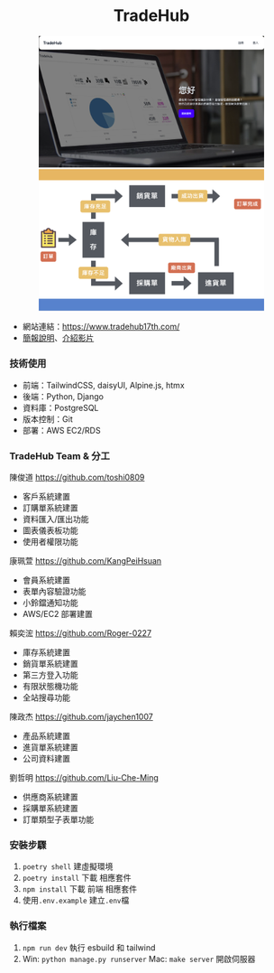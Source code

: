 <div align="center"><h1>TradeHub</h1></div>
<div align="center">
    <img src="/static/images/cover.png" alt="Image 1" width="400">
    <img src="/static/images/flow_chart.png" alt="Image 2" width="400">
</div>

- 網站連結：https://www.tradehub17th.com/
- [簡報說明](https://docs.google.com/presentation/d/1v2hQw_RKSWMy0oe8V-FXMv5XkIlaJOuUAqhZvGWlnzQ/edit#slide=id.p)、[介紹影片](https://youtu.be/xHtVyjpEEGk?si=yQsw16fvhiQ_Wjo6)

### 技術使用

- 前端：TailwindCSS, daisyUI, Alpine.js, htmx
- 後端：Python, Django
- 資料庫：PostgreSQL
- 版本控制：Git
- 部署：AWS EC2/RDS

### TradeHub Team & 分工

陳俊道
https://github.com/toshi0809

- 客戶系統建置
- 訂購單系統建置
- 資料匯入/匯出功能
- 圖表儀表板功能
- 使用者權限功能

康珮萱
https://github.com/KangPeiHsuan

- 會員系統建置
- 表單內容驗證功能
- 小鈴鐺通知功能
- AWS/EC2 部署建置

賴奕浤
https://github.com/Roger-0227

- 庫存系統建置
- 銷貨單系統建置
- 第三方登入功能
- 有限狀態機功能
- 全站搜尋功能

陳政杰
https://github.com/jaychen1007

- 產品系統建置
- 進貨單系統建置
- 公司資料建置

劉哲明
https://github.com/Liu-Che-Ming

- 供應商系統建置
- 採購單系統建置
- 訂單類型子表單功能

### 安裝步驟

1. `poetry shell` 建虛擬環境
2. `poetry install` 下載 相應套件
3. `npm install` 下載 前端 相應套件
4. 使用`.env.example` 建立`.env`檔

### 執行檔案

1. `npm run dev` 執行 esbuild 和 tailwind
2. Win: `python manage.py runserver` Mac: `make server` 開啟伺服器
